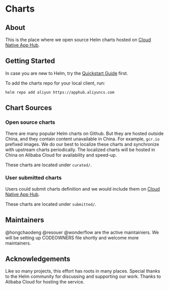 # Charts

## About <a name = "about"></a>

This is the place where we open source Helm charts hosted on [Cloud Native App Hub](https://developer.aliyun.com/hub).

## Getting Started <a name = "getting_started"></a>

In case you are new to Helm, try the [Quickstart Guide](https://helm.sh/docs/using_helm/) first.

To add the charts repo for your local client, run:

```
helm repo add aliyun https://apphub.aliyuncs.com
```

## Chart Sources

### Open source charts

There are many popular Helm charts on Github.
But they are hosted outside China, and they contain content unavailable in China. For example, `gcr.io` prefixed images.
We do our best to localize these charts and synchronize with upstream charts periodically.
The localized charts will be hosted in China on Alibaba Cloud for availability and speed-up.

These charts are located under `curated/`.

### User submitted charts

Users could submit charts definition and we would include them on [Cloud Native App Hub](https://developer.aliyun.com/hub).

These charts are located under `submitted/`.

## Maintainers

@hongchaodeng @resouer @wonderflow are the active maintainiers.
We will be setting up CODEOWNERS file shortly and welcome more maintainers.

## Acknowledgements

Like so many projects, this effort has roots in many places.
Special thanks to the Helm community for discussing and supporting our work.
Thanks to Alibaba Cloud for hosting the service.
